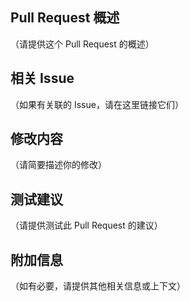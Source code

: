 ## Pull Request 概述

（请提供这个 Pull Request 的概述）

## 相关 Issue

（如果有关联的 Issue，请在这里链接它们）

## 修改内容

（请简要描述你的修改）

## 测试建议

（请提供测试此 Pull Request 的建议）

## 附加信息

（如有必要，请提供其他相关信息或上下文）